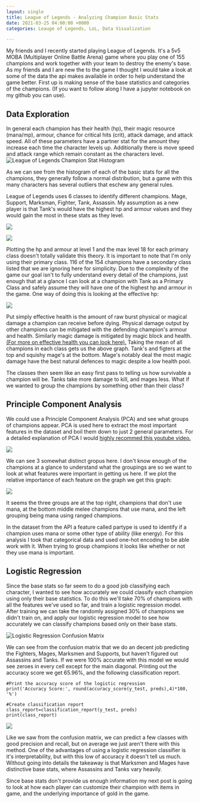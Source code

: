 ```yaml
---
layout: single
title: League of Legends - Analyzing Champion Basic Stats
date: 2021-03-25 04:00:00 +0000
categories: Leauge of Legends, LoL, Data Visualization

---
```

My friends and I recently started playing League of Legends. It's a 5v5 MOBA (Multiplayer Online Battle Arena) game where you play one of 155 champions and work together with your team to destroy the enemy's base. As my friends and I are new the to the game I thought I would take a look at some of the data the api makes available in order to help understand the game better. First up is making sense of the base statistics and categories of the champions. (If you want to follow along I have a jupyter notebook on my github you can use).

## Data Exploration

In general each champion has their health (hp), their magic resource (mana/mp), armour, chance for critical hits (crit), attack damage, and attack speed. All of these parameters have a partner stat for the amount they increase each time the character levels up. Additionally there is move speed and attack range which remain constant as the characters level.![League of Legends Champion Stat Histogram](/uploads/histogram.png "Champion Stat Histogram")

As we can see from the histogram of each of the basic stats for all the champions, they generally follow a normal distribution, but a game with this many characters has several outliers that eschew any general rules.

League of Legends uses 6 classes to identify different champions. Mage, Support, Marksman, Fighter, Tank, Assassin. My assumption as a new player is that Tank's would have the highest hp and armour values and they would gain the most in these stats as they level.

![](/uploads/hp-and-armour-lvl-1.png)

![](/uploads/hp-and-armour-lvl-18.png)

Plotting the hp and armour at level 1 and the max level 18 for each primary class doesn't totally validate this theory. It is important to note that I'm only using their primary class. 116 of the 154 champions have a secondary class listed that we are ignoring here for simplicity. Due to the complexity of the game our goal isn't to fully understand every detail of the champions, just enough that at a glance I can look at a champion with Tank as a Primary Class and safely assume they will have one of the highest hp and armour in the game. One way of doing this is looking at the effective hp:

![](/uploads/average-effective-hp-by-primary-class.png)

Put simply effective health is the amount of raw burst physical or magical damage a champion can receive before dying. Physical damage output by other champions can be mitigated with the defending champion's armour and health. Similarly magic damage is mitigated by magic block and health. [(For more on effective health you can look here).](https://leagueoflegends.fandom.com/wiki/Health#Effective_health) Taking the mean of all champions in each class gets us the above graph. Tank's and figters at the top and squishy mage's at the bottom. Mage's notably deal the most magic damage have the best natural defences to magic despite a low health pool.

The classes then seem like an easy first pass to telling us how survivable a champion will be. Tanks take more damage to kill, and mages less. What if we wanted to group the champions by something other than their class?

## Principle Component Analysis

We could use a Principle Component Analysis (PCA) and see what groups of champions appear. PCA is used here to extract the most important features in the dataset and boil them down to just 2 general parameters. For a detailed explanation of PCA I would [highly recommed this youtube video.](https://www.youtube.com/watch?v=fkf4IBRSeEc)

![](/uploads/champion-stat-principle-component-analysis.png)

We can see 3 somewhat distinct gropus here. I don't know enough of the champions at a glance to understand what the groupings are so we want to look at what features were important in getting us here. If we plot the relative importance of each feature on the graph we get this graph:

![](/uploads/feature-importance-principle-component-analysis.png)

It seems the three groups are at the top right, champions that don't use mana, at the bottom middle melee champions that use mana, and the left grouping being mana using ranged champions.

In the dataset from the API a feature called partype is used to identify if a champion uses mana or some other type of ability (like energy). For this analysis I took that categorical data and used one-hot encoding to be able work with it. When trying to group champions it looks like whether or not they use mana is important.

## Logistic Regression

Since the base stats so far seem to do a good job classifying each character, I wanted to see how accurately we could classify each champion using only their base statistics. To do this we'll take 70% of champions with all the features we've used so far, and train a logistic regression model. After training we can take the randomly assigned 30% of champions we didn't train on, and apply our logistic regression model to see how accurately we can classify champions based only on their base stats.

![](/uploads/class-prediction-confusion-matrix-heatmap.png "Logistic Regression Confusion Matrix")

We can see from the confusion matrix that we do an decent job predicting the Fighters, Mages, Marksmen and Supports, but haven't figured out Assassins and Tanks. If we were 100% accurate with this model we would see zeroes in every cell except for the main diagonal. Printing out the accuracy score we get 65.96%, and the following classification report.

    #Print the accuracy score of the logistic regression
    print('Accuracy Score:', round(accuracy_score(y_test, preds),4)*100, '%')  
    
    #Create classification report
    class_report=classification_report(y_test, preds)
    print(class_report)	

![](/uploads/classification-report.png)

Like we saw from the confusion matrix, we can predict a few classes with good precision and recall, but on average we just aren't there with this method. One of the advantages of using a logistic regression classifier is it's interpretability, but with this low of accuracy it doesn't tell us much. Without going into details the takeaway is that Marksmen and Mages have distinctive base stats, where Assassins and Tanks vary heavily.

Since base stats don't provide us enough information my next post is going to look at how each player can customize their champion with items in game, and the underlying importance of gold in the game.